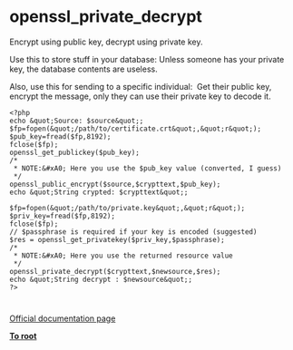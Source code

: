 # openssl_private_decrypt





Encrypt using public key, decrypt using private key.

Use this to store stuff in your database: Unless someone
has your private key, the database contents are useless.

Also, use this for sending to a specific individual:&#xA0; Get
their public key, encrypt the message, only they can use
their private key to decode it.



```
<?php
echo &quot;Source: $source&quot;;
$fp=fopen(&quot;/path/to/certificate.crt&quot;,&quot;r&quot;);
$pub_key=fread($fp,8192);
fclose($fp);
openssl_get_publickey($pub_key);
/*
 * NOTE:&#xA0; Here you use the $pub_key value (converted, I guess)
 */
openssl_public_encrypt($source,$crypttext,$pub_key);
echo &quot;String crypted: $crypttext&quot;;

$fp=fopen(&quot;/path/to/private.key&quot;,&quot;r&quot;);
$priv_key=fread($fp,8192);
fclose($fp);
// $passphrase is required if your key is encoded (suggested)
$res = openssl_get_privatekey($priv_key,$passphrase);
/*
 * NOTE:&#xA0; Here you use the returned resource value
 */
openssl_private_decrypt($crypttext,$newsource,$res);
echo &quot;String decrypt : $newsource&quot;;
?>
```



  

#

[Official documentation page](https://www.php.net/manual/en/function.openssl-private-decrypt.php)

**[To root](/README.md)**